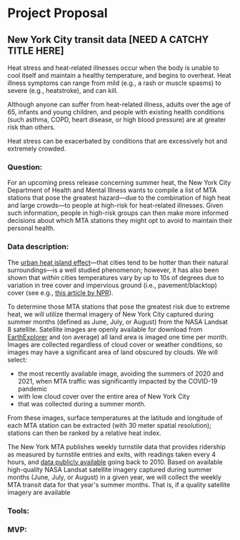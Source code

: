 # Project Proposal
## New York City transit data [NEED A CATCHY TITLE HERE]

Heat stress and heat-related illnesses occur when the body is unable to cool itself and maintain a healthy temperature, and begins to overheat. Heat illness symptoms can range from mild (e.g., a rash or muscle spasms) to severe (e.g., heatstroke), and can kill.

Although anyone can suffer from heat-related illness, adults over the age of 65, infants and young children, and people with existing health conditions (such asthma, COPD, heart disease, or high blood pressure) are at greater risk than others.

Heat stress can be exacerbated by conditions that are excessively hot and extremely crowded.

### Question:

For an upcoming press release concerning summer heat, the New York City Department of Health and Mental Illness wants to compile a list of MTA stations that pose the greatest hazard&mdash;due to the combination of high heat and large crowds&mdash;to people at high-risk for heat-related illnesses. Given such information, people in high-risk groups can then make more informed decisions about which MTA stations they might opt to avoid to maintain their personal health.

### Data description:

The [urban heat island effect](https://scied.ucar.edu/learning-zone/climate-change-impacts/urban-heat-islands)&mdash;that cities tend to be hotter than their natural surroundings&mdash;is a well studied phenomenon; however, it has also been shown that *within* cities temperatures vary by up to 10s of degrees due to variation in tree cover and impervious ground (i.e., pavement/blacktop) cover (see e.g., [this article by NPR](https://www.npr.org/2019/09/03/754044732/as-rising-heat-bakes-u-s-cities-the-poor-often-feel-it-most)).

To determine those MTA stations that pose the greatest risk due to extreme heat, we will utilize thermal imagery of New York City captured during summer months (defined as June, July, or August) from the NASA Landsat 8 satellite. Satellite images are openly available for download from [EarthExplorer](https://earthexplorer.usgs.gov/) and (on average) all land area is imaged one time per month. Images are collected regardless of cloud cover or weather conditions, so images may have a significant area of land obscured by clouds. We will select:

<ul>
  <li>the most recently available image, avoiding the summers of 2020 and 2021, when MTA traffic was significantly impacted by the COVID-19 pandemic</li>
  <li>with low cloud cover over the entire area of New York City</li>
  <li>that was collected during a summer month.</li>
</ul>

From these images, surface temperatures at the latitude and longitude of each MTA station can be extracted (with 30 meter spatial resolution); stations can then be ranked by a relative heat index.

The New York MTA publishes weekly turnstile data that provides ridership as measured by turnstile entries and exits, with readings taken every 4 hours, and [data publicly available](http://web.mta.info/developers/turnstile.html) going back to 2010. Based on available high-quality NASA Landsat satellite imagery captured during summer months (June, July, or August) in a given year, we will collect the weekly MTA transit data for that year's summer months. That is, if a quality satellite imagery are available


### Tools:


### MVP:
